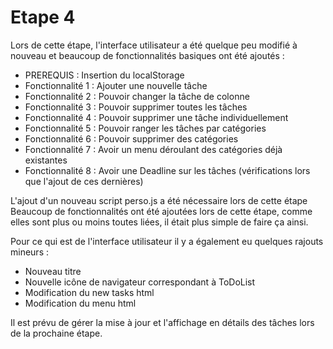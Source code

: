 # Etape 4

Lors de cette étape, l'interface utilisateur a été quelque peu modifié à nouveau et beaucoup de fonctionnalités basiques ont été ajoutés :

* PREREQUIS : Insertion du localStorage
* Fonctionnalité 1 : Ajouter une nouvelle tâche 
* Fonctionnalité 2 : Pouvoir changer la tâche de colonne
* Fonctionnalité 3 : Pouvoir supprimer toutes les tâches
* Fonctionnalité 4 : Pouvoir supprimer une tâche individuellement 
* Fonctionnalité 5 : Pouvoir ranger les tâches par catégories
* Fonctionnalité 6 : Pouvoir supprimer des catégories 
* Fonctionnalité 7 : Avoir un menu déroulant des catégories déjà existantes
* Fonctionnalité 8 : Avoir une Deadline sur les tâches (vérifications lors que l'ajout de ces dernières)

L'ajout d'un nouveau script perso.js a été nécessaire lors de cette étape 
Beaucoup de fonctionnalités ont été ajoutées lors de cette étape, comme elles sont plus ou moins toutes liées, il était plus simple
de faire ça ainsi.

Pour ce qui est de l'interface utilisateur il y a également eu quelques rajouts mineurs : 
* Nouveau titre 
* Nouvelle icône de navigateur correspondant à ToDoList
* Modification du new tasks html
* Modification du menu html 

Il est prévu de gérer la mise à jour et l'affichage en détails des tâches lors de la prochaine étape. 